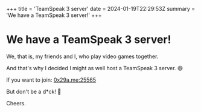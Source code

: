 +++
title = 'TeamSpeak 3 server'
date = 2024-01-19T22:29:53Z
summary = 'We have a TeamSpeak 3 server!'
+++

# We have a TeamSpeak 3 server!

We, that is, my friends and I, who play video games together.

And that's why I decided I might as well host a TeamSpeak 3 server. :smile:

If you want to join: [0x29a.me:25565](ts3server://0x29a.me?port=25565)

But don't be a d*ck! :duck:

Cheers.